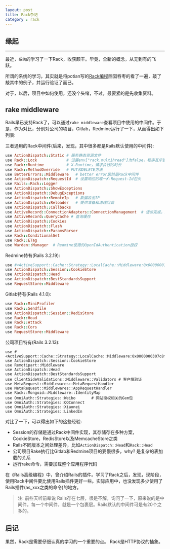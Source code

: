 ```yaml
---
layout: post
title: Rack杂记
category : rack
---
```


## 缘起
----

最近，`系统`的学习了一下Rack，收获颇丰。毕竟，全新的概念，从无到有的飞跃。

所谓的系统的学习，其实就是将potian写的[Rack编程](http://www.iteye.com/topic/605707)囫囵吞枣的看了一遍，敲了敲其中的例子，并运行验证了而已。

对于，以后，项目中如何使用，还没个头绪，不过，最要紧的是先收集资料。

## rake middleware

Rails早已支持Rack了，可以通过`rake middleware`查看项目中使用的中间件。于是，作为对比，分别对公司的项目，Gitlab，Redmine运行了一下，从而得出如下列表:

三者通用的Rack中间件(后来，发现，其中很多都是Rails默认使用的中间件): 

```ruby
use ActionDispatch::Static # 服务静态资源文件
use Rack::Lock             # 设置env["rack.multihread"]为false，程序互斥锁
use Rack::Runtime          # X-Runtime，请求执行的时长
use Rack::MethodOverride   # PUT和DELETE方法
use BetterErrors::Middleware   # better error居然是Rack中间件
use ActionDispatch::RequestId  # 设置响应的唯一X-Request-Id包头
use Rails::Rack::Logger
use ActionDispatch::ShowExceptions
use ActionDispatch::DebugExceptions
use ActionDispatch::RemoteIp   # 欺骗攻击IP
use ActionDispatch::Reloader   # 提供准备和清理回调
use ActionDispatch::Callbacks
use ActiveRecord::ConnectionAdapters::ConnectionManagement  # 请求完成，处理
use ActiveRecord::QueryCache # 查询缓存
use ActionDispatch::Cookies
use ActionDispatch::Flash
use ActionDispatch::ParamsParser
use Rack::ConditionalGet
use Rack::ETag
use Warden::Manager  # Redmine使用的OpenIdAuthentication授权
```

Redmine特有(Rails 3.2.19): 

```ruby
use #<ActiveSupport::Cache::Strategy::LocalCache::Middleware:0x00000001ca22a8>  # Rails程序默认的缓存中间件
use ActionDispatch::Session::CookieStore
use ActionDispatch::Head
use ActionDispatch::BestStandardsSupport
use RequestStore::Middleware
```

Gitlab特有(Rails 4.1.0): 

```ruby
use Rack::MiniProfiler
use Rack::Sendfile
use ActionDispatch::Session::RedisStore
use Rack::Head
use Rack::Attack
use Rack::Cors
use RequestStore::Middleware
```

公司项目特有(Rails 3.2.13):
```
use #<ActiveSupport::Cache::Strategy::LocalCache::Middleware:0x0000000307c8f0>
use ActionDispatch::Session::CookieStore
use Remotipart::Middleware
use ActionDispatch::Head
use ActionDispatch::BestStandardsSupport
use ClientSideValidations::Middleware::Validators # 客户端验证
use MetaRequest::Middlewares::MetaRequestHandler
use MetaRequest::Middlewares::AppRequestHandler
use Rack::Mongoid::Middleware::IdentityMap
use OmniAuth::Strategies::Weibo       # 网站授权相关的Gem包
use OmniAuth::Strategies::QQConnect
use OmniAuth::Strategies::Xiaonei
use OmniAuth::Strategies::LinkedIn
```

对比了一下，可以得出如下的这些经验: 

* Session的存储是通过Rack中间件实现，其存储存在多种方案，CookieStore，RedisStore以及MemcacheStore之类
* Rails不同版本之间处理差异，比如`ActionDispatch::Head`和`Rack::Head`
* 公司项目Rake执行比Gitlab和Redmine项目的要慢很多，why? 是复杂的表加载的关系
* 运行rake命令，需要加载整个应用程序代码

在《Rails高级编程》中，曾介绍Rails的插件。学习了Rack之后，发现，现阶段，使用Rack中间件要比使用Rails插件更好一些。实际应用中，也没发现多少使用了Rails插件(as_xxx之类的命令)的地方。

> 注: 前些天听前辈说 Rails存在七层，很是不解，询问了一下，原来说的是中间件。每一个中间件，就是一个包裹层。Rails默认的中间件可是有20个之多的。

## 后记

果然，Rack是需要仔细认真的学习的一个重要的点。 Rack是HTTP协议的抽象。
